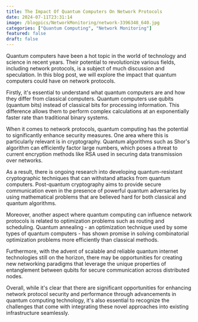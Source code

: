 ```yaml
---
title: The Impact Of Quantum Computers On Network Protocols
date: 2024-07-11T23:31:14
image: /blogpics/NetworkMonitoring/network-3396348_640.jpg
categories: ["Quantum Computing", "Network Monitoring"]
featured: false
draft: false
---
```

Quantum computers have been a hot topic in the world of technology and science in recent years. Their potential to revolutionize various fields, including network protocols, is a subject of much discussion and speculation. In this blog post, we will explore the impact that quantum computers could have on network protocols.

Firstly, it's essential to understand what quantum computers are and how they differ from classical computers. Quantum computers use qubits (quantum bits) instead of classical bits for processing information. This difference allows them to perform complex calculations at an exponentially faster rate than traditional binary systems.

When it comes to network protocols, quantum computing has the potential to significantly enhance security measures. One area where this is particularly relevant is in cryptography. Quantum algorithms such as Shor's algorithm can efficiently factor large numbers, which poses a threat to current encryption methods like RSA used in securing data transmission over networks.

As a result, there is ongoing research into developing quantum-resistant cryptographic techniques that can withstand attacks from quantum computers. Post-quantum cryptography aims to provide secure communication even in the presence of powerful quantum adversaries by using mathematical problems that are believed hard for both classical and quantum algorithms.

Moreover, another aspect where quantum computing can influence network protocols is related to optimization problems such as routing and scheduling. Quantum annealing - an optimization technique used by some types of quantum computers - has shown promise in solving combinatorial optimization problems more efficiently than classical methods.

Furthermore, with the advent of scalable and reliable quantum internet technologies still on the horizon, there may be opportunities for creating new networking paradigms that leverage the unique properties of entanglement between qubits for secure communication across distributed nodes.

Overall, while it's clear that there are significant opportunities for enhancing network protocol security and performance through advancements in quantum computing technology, it's also essential to recognize the challenges that come with integrating these novel approaches into existing infrastructure seamlessly.

